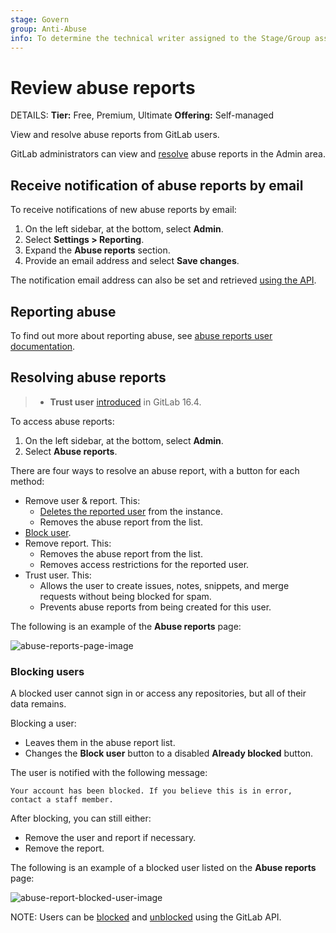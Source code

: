 ```yaml
---
stage: Govern
group: Anti-Abuse
info: To determine the technical writer assigned to the Stage/Group associated with this page, see https://handbook.gitlab.com/handbook/product/ux/technical-writing/#assignments
---
```


# Review abuse reports

DETAILS:
**Tier:** Free, Premium, Ultimate
**Offering:** Self-managed

View and resolve abuse reports from GitLab users.

GitLab administrators can view and [resolve](#resolving-abuse-reports) abuse
reports in the Admin area.

## Receive notification of abuse reports by email

To receive notifications of new abuse reports by email:

1. On the left sidebar, at the bottom, select **Admin**.
1. Select **Settings > Reporting**.
1. Expand the **Abuse reports** section.
1. Provide an email address and select **Save changes**.

The notification email address can also be set and retrieved
[using the API](../api/settings.md#list-of-settings-that-can-be-accessed-via-api-calls).

## Reporting abuse

To find out more about reporting abuse, see
[abuse reports user documentation](../user/report_abuse.md).

## Resolving abuse reports

> - **Trust user** [introduced](https://gitlab.com/gitlab-org/gitlab/-/merge_requests/131102) in GitLab 16.4.

To access abuse reports:

1. On the left sidebar, at the bottom, select **Admin**.
1. Select **Abuse reports**.

There are four ways to resolve an abuse report, with a button for each method:

- Remove user & report. This:
  - [Deletes the reported user](../user/profile/account/delete_account.md) from the
    instance.
  - Removes the abuse report from the list.
- [Block user](#blocking-users).
- Remove report. This:
  - Removes the abuse report from the list.
  - Removes access restrictions for the reported user.
- Trust user. This:
  - Allows the user to create issues, notes, snippets, and merge requests without being blocked for spam.
  - Prevents abuse reports from being created for this user.

The following is an example of the **Abuse reports** page:

![abuse-reports-page-image](img/abuse_reports_page_v13_11.png)

### Blocking users

A blocked user cannot sign in or access any repositories, but all of their data
remains.

Blocking a user:

- Leaves them in the abuse report list.
- Changes the **Block user** button to a disabled **Already blocked** button.

The user is notified with the following message:

```plaintext
Your account has been blocked. If you believe this is in error, contact a staff member.
```

After blocking, you can still either:

- Remove the user and report if necessary.
- Remove the report.

The following is an example of a blocked user listed on the **Abuse reports**
page:

![abuse-report-blocked-user-image](img/abuse_report_blocked_user.png)

NOTE:
Users can be [blocked](../api/users.md#block-user) and
[unblocked](../api/users.md#unblock-user) using the GitLab API.

<!-- ## Troubleshooting

Include any troubleshooting steps that you can foresee. If you know beforehand what issues
one might have when setting this up, or when something is changed, or on upgrading, it's
important to describe those, too. Think of things that may go wrong and include them here.
This is important to minimize requests for support, and to avoid doc comments with
questions that you know someone might ask.

Each scenario can be a third-level heading, for example `### Getting error message X`.
If you have none to add when creating a doc, leave this section in place
but commented out to help encourage others to add to it in the future. -->
